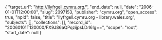 {
  "target_url": "http://llyfrgell.cymru.org/", 
  "end_date": null, 
  "date": "2006-01-01T12:00:00", 
  "slug": 2097153, 
  "publisher": "cymru.org", 
  "open_access": true, 
  "npld": false, 
  "title": "llyfrgell.cymru.org - library.wales.org", 
  "subjects": [], 
  "collections": [], 
  "record_id": "20060101T120000/FX9J86aQPqzijpsLDrl6Ig==", 
  "scope": "root", 
  "start_date": null
}


